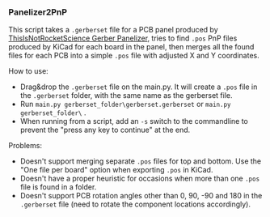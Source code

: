 ### Panelizer2PnP

This script takes a `.gerberset` file for a PCB panel produced by [ThisIsNotRocketScience Gerber Panelizer](http://blog.thisisnotrocketscience.nl/projects/pcb-panelizer/), tries to find `.pos` PnP files produced by KiCad for each board in the panel, then merges all the found files for each PCB into a simple `.pos` file with adjusted X and Y coordinates.

How to use:

  - Drag&drop the `.gerberset` file on the main.py. It will create a `.pos` file in the `.gerberset` folder, with the same name as the gerberset file.
  - Run `main.py gerberset_folder\gerberset.gerberset` or `main.py gerberset_folder\` .
  - When running from a script, add an `-s` switch to the commandline to prevent the "press any key to continue" at the end.

Problems:

  - Doesn't support merging separate `.pos` files for top and bottom. Use the "One file per board" option when exporting `.pos` in KiCad.
  - Doesn't have a proper heuristic for occasions when more than one `.pos` file is found in a folder.
  - Doesn't support PCB rotation angles other than 0, 90, -90 and 180 in the `.gerberset` file (need to rotate the component locations accordingly).